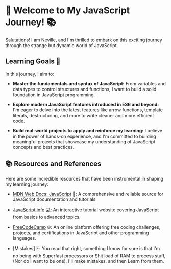 # 🚀 Welcome to My JavaScript  Journey! 📚

Salutations! I am Neville, and I'm thrilled to embark on this exciting journey through the strange but dynamic world of JavaScript.

## Learning Goals 🎯

In this journey, I aim to:

- **Master the fundamentals and syntax of JavaScript:** From variables and data types to control structures and functions, I want to build a solid foundation in JavaScript programming.

- **Explore modern JavaScript features introduced in ES6 and beyond:** I'm eager to delve into the latest features like arrow functions, template literals, destructuring, and more to write cleaner and more efficient code.

- **Build real-world projects to apply and reinforce my learning:** I believe in the power of hands-on experience, and I'm committed to building meaningful projects that showcase my understanding of JavaScript concepts and best practices.

## 📚 Resources and References

Here are some incredible resources that have been instrumental in shaping my learning journey:

- [MDN Web Docs: JavaScript](https://developer.mozilla.org/en-US/docs/Web/JavaScript) 📖: A comprehensive and reliable source for JavaScript documentation and tutorials.

- [JavaScript.info](https://javascript.info/) 💻: An interactive tutorial website covering JavaScript from basics to advanced topics.

- [FreeCodeCamp](https://www.freecodecamp.org/) 🌐: An online platform offering free coding challenges, projects, and certifications in JavaScript and other programming languages.

- [Mistakes] 🃏: You read that right, something I know for sure is that I'm no being with Superfast processors or Shit load of RAM to process stuff, (Nor do I want to be one), I'll make mistakes, and then Learn from them.
